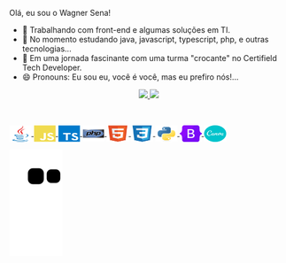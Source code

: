 Olá, eu sou o Wagner Sena!

- 🔭 Trabalhando com front-end e algumas soluções em TI.
- 🌱 No momento estudando java, javascript, typescript, php, e outras tecnologias...
- 👯 Em uma jornada fascinante com uma turma "crocante" no Certifield Tech Developer.
- 😄 Pronouns: Eu sou eu, você é você, mas eu prefiro nós!...

<div align="center">
  <a href="https://github.com/wagnersena71">
  <img height="180em" src="https://github-readme-stats.vercel.app/api?username=wagnersena71&show_icons=true&theme=dracula&include_all_commits=true&count_private=true"/>
  <img height="180em" src="https://github-readme-stats.vercel.app/api/top-langs/?username=wagnersena71&layout=compact&langs_count=7&theme=dracula"/>
</div>
  
  ##
  
<div style="display: inline_block"><br>  
  <img align="center" alt="waganari-Java" height="30" width="40" src="https://raw.githubusercontent.com/devicons/devicon/master/icons/java/java-original.svg">
  <img align="center" alt="waganari-Js" height="30" width="40" src="https://raw.githubusercontent.com/devicons/devicon/master/icons/javascript/javascript-plain.svg">
  <img align="center" alt="waganari-Ts" height="30" width="40" src="https://raw.githubusercontent.com/devicons/devicon/master/icons/typescript/typescript-plain.svg">
  <img align="center" alt="waganari-PHP" height="30" width="40" src="https://raw.githubusercontent.com/devicons/devicon/master/icons/php/php-original.svg">
  <img align="center" alt="waganari-HTML" height="30" width="40" src="https://raw.githubusercontent.com/devicons/devicon/master/icons/html5/html5-original.svg">
  <img align="center" alt="waganari-CSS" height="30" width="40" src="https://raw.githubusercontent.com/devicons/devicon/master/icons/css3/css3-original.svg">
  <img align="center" alt="waganari-Python" height="30" width="40" src="https://raw.githubusercontent.com/devicons/devicon/master/icons/python/python-original.svg">
  <img align="center" alt="waganari-Bootstrap" height="30" width="40" src="https://raw.githubusercontent.com/devicons/devicon/master/icons/bootstrap/bootstrap-original.svg">
  <img align="center" alt="waganari-Canva" height="30" width="40" src="https://raw.githubusercontent.com/devicons/devicon/master/icons/canva/canva-original.svg">
  
</div>
  
  
   ![Snake animation](https://github.com/rafaballerini/rafaballerini/blob/output/github-contribution-grid-snake.svg)


